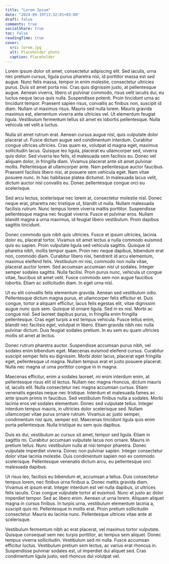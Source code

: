 ```yaml
---
title: "Lorem Ipsum"
date: "2024-09-19T13:32:01+03:00"
draft: false
comments: true
socialShare: true
toc: false
readingTime: true
cover:
  src: lorem.jpg
  alt: Placeholder photo
  caption: Placeholder
---
```


Lorem ipsum dolor sit amet, consectetur adipiscing elit. Sed iaculis, urna nec
pretium cursus, ligula purus pharetra nisi, id porttitor massa est sed augue.
Nunc felis massa, tempor in enim molestie, consectetur ultricies purus. Duis sit
amet porta nisi. Cras quis dignissim justo, at pellentesque augue. Aenean
viverra, libero ut pulvinar commodo, risus velit iaculis dui, eu luctus neque
lacus quis nulla. Suspendisse potenti. Proin tincidunt urna ac tincidunt tempor.
Praesent sapien risus, convallis ac finibus non, suscipit id diam. Nullam ut
maximus risus. Mauris sed nulla lorem. Mauris gravida maximus est, elementum
viverra ante ultricies vel. Ut elementum feugiat ligula. Vestibulum fermentum
tellus sit amet ex lobortis pellentesque. Nulla vehicula vel velit a luctus.

Nulla sit amet rutrum erat. Aenean cursus augue nisl, quis vulputate dolor
placerat ut. Fusce dictum augue sed condimentum interdum. Curabitur congue
ultrices ultricies. Cras quam ex, volutpat id magna eget, maximus sollicitudin
lacus. Quisque leo ligula, placerat eu ullamcorper sed, viverra quis dolor. Sed
viverra leo felis, id malesuada sem facilisis eu. Donec vel aliquam dolor, in
fringilla diam. Vivamus placerat ante sit amet pulvinar mollis. Pellentesque at
ullamcorper ante. Nam pellentesque auctor faucibus. Praesent facilisis libero
nisi, at posuere sem vehicula eget. Nam vitae posuere nunc. In hac habitasse
platea dictumst. In malesuada lacus velit, dictum auctor nisl convallis eu.
Donec pellentesque congue orci eu scelerisque.

Sed arcu lectus, scelerisque nec lorem at, consectetur molestie nisl. Donec
neque erat, pharetra nec tristique ut, blandit ut nulla. Nullam malesuada
facilisis rutrum. Nunc tempus lorem viverra mattis porttitor. Suspendisse
pellentesque magna nec feugiat viverra. Fusce et pulvinar eros. Nullam blandit
magna a urna maximus, id feugiat libero vestibulum. Proin dapibus sagittis
tincidunt.

Donec commodo quis nibh quis ultricies. Fusce et ipsum ultricies, lacinia dolor
eu, placerat tortor. Vivamus sit amet lectus a nulla commodo euismod quis eu
sapien. Proin vulputate ligula sed vehicula sagittis. Quisque id pharetra nibh,
mollis tempor quam. Proin nec neque dapibus, bibendum erat non, commodo diam.
Curabitur libero nisi, hendrerit id arcu elementum, maximus eleifend felis.
Vestibulum mi nisi, commodo non nulla vitae, placerat auctor lorem. Sed accumsan
accumsan nisl ut sodales. Integer semper sodales sagittis. Nulla facilisi. Proin
purus nunc, vehicula ut congue vitae, faucibus sit amet velit. Fusce commodo sem
non augue faucibus lobortis. Etiam ac sollicitudin diam. In eget urna nisl.

Ut eu elit convallis felis elementum gravida. Aenean sed vestibulum odio.
Pellentesque dictum magna purus, et ullamcorper felis efficitur et. Duis congue,
tortor a aliquam efficitur, lacus felis egestas elit, vitae dignissim augue nunc
quis sem. Quisque id ornare ligula. Sed in ex nisl. Morbi ac congue nisl. Sed
laoreet dapibus purus, in fringilla enim fringilla pellentesque. Cras eget
turpis a est tempus vehicula. Fusce tellus enim, blandit nec facilisis eget,
volutpat in libero. Etiam gravida nibh nec nulla pulvinar dictum. Duis feugiat
sodales pretium. In eu sem eu quam ultricies mollis sit amet at lectus.

Donec rutrum pharetra auctor. Suspendisse accumsan purus nibh, vel sodales enim
bibendum eget. Maecenas euismod eleifend cursus. Curabitur suscipit semper felis
eu dignissim. Morbi dolor lacus, placerat eget fringilla eget, pellentesque ut
magna. Nullam tempus erat et justo posuere placerat. Nulla nec magna ut urna
porttitor congue in in magna.

Maecenas efficitur, enim a sodales laoreet, mi enim interdum enim, at
pellentesque risus elit id lectus. Nullam nec magna rhoncus, dictum mauris id,
iaculis elit. Nulla consectetur nec magna accumsan cursus. Etiam venenatis
egestas neque nec tristique. Interdum et malesuada fames ac ante ipsum primis in
faucibus. Sed vestibulum finibus nulla a sodales. Morbi lacinia eros vel sodales
elementum. Donec sed vulputate tellus. Integer interdum tempus mauris, in
ultricies dolor scelerisque sed. Nullam ullamcorper vitae purus ornare rutrum.
Vivamus ac justo semper, condimentum nisl quis, semper est. Maecenas tincidunt
ligula quis enim porta pellentesque. Nulla tristique eu sem quis dapibus.

Duis ex dui, vestibulum ac cursus sit amet, tempor sed ligula. Etiam in sagittis
mi. Curabitur accumsan vulputate lacus non ornare. Mauris in pretium tellus.
Nunc vestibulum nulla at nisi tempor pharetra. Donec vulputate imperdiet
viverra. Donec non pulvinar sapien. Integer consectetur dolor vitae lacinia
molestie. Duis condimentum sapien non ex commodo scelerisque. Pellentesque
venenatis dictum arcu, eu pellentesque orci malesuada dapibus.

Ut risus leo, facilisis eu bibendum et, accumsan a tellus. Duis consectetur
tempus lorem, nec finibus urna finibus a. Donec mattis gravida diam. Vivamus et
ipsum erat. Integer interdum est vel nulla dapibus, ut ultrices felis iaculis.
Cras congue vulputate tortor at euismod. Nunc et justo ac dolor imperdiet
tempor. Sed ac libero enim. Aenean ut urna lorem. Aliquam aliquet magna in
cursus finibus. In turpis urna, vestibulum elementum lacinia a, suscipit quis
mi. Pellentesque in mollis erat. Proin pretium sollicitudin consectetur. Mauris
eu lacinia nunc. Pellentesque ultrices vitae ante at scelerisque.

Vestibulum fermentum nibh ac erat placerat, vel maximus tortor vulputate.
Quisque consequat sem nec turpis porttitor, ac tempus sem aliquet. Donec tempus
viverra sollicitudin. Vestibulum sed mi nulla. Fusce accumsan efficitur luctus.
Vestibulum pretium sem lectus, ac varius erat rhoncus in. Suspendisse pulvinar
sodales est, ut imperdiet dui aliquet sed. Cras condimentum ligula justo, sed
rhoncus dui volutpat vel.
